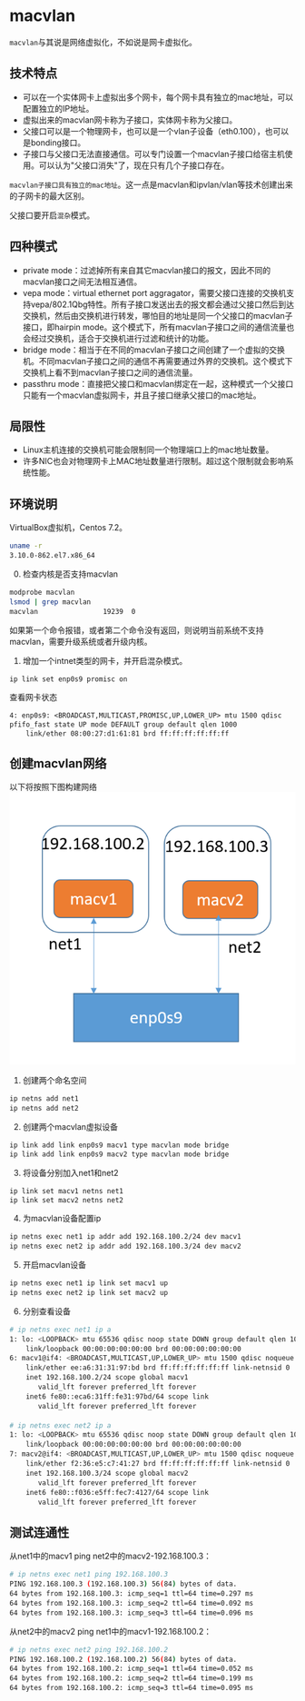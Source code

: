 # macvlan
`macvlan`与其说是网络虚拟化，不如说是网卡虚拟化。
## 技术特点
* 可以在一个实体网卡上虚拟出多个网卡，每个网卡具有独立的mac地址，可以配置独立的IP地址。
* 虚拟出来的macvlan网卡称为子接口，实体网卡称为父接口。
* 父接口可以是一个物理网卡，也可以是一个vlan子设备（eth0.100），也可以是bonding接口。
* 子接口与父接口无法直接通信。可以专门设置一个macvlan子接口给宿主机使用。可以认为"父接口消失"了，现在只有几个子接口存在。

`macvlan子接口具有独立的mac地址`。这一点是macvlan和ipvlan/vlan等技术创建出来的子网卡的最大区别。

父接口要开启`混杂`模式。

## 四种模式
* private mode：过滤掉所有来自其它macvlan接口的报文，因此不同的macvlan接口之间无法相互通信。
* vepa mode：virtual ethernet port aggragator，需要父接口连接的交换机支持vepa/802.1Qbg特性。所有子接口发送出去的报文都会通过父接口然后到达交换机，然后由交换机进行转发，哪怕目的地址是同一个父接口的macvlan子接口，即hairpin mode。这个模式下，所有macvlan子接口之间的通信流量也会经过交换机，适合于交换机进行过滤和统计的功能。
* bridge mode：相当于在不同的macvlan子接口之间创建了一个虚拟的交换机。不同macvlan子接口之间的通信不再需要通过外界的交换机。这个模式下交换机上看不到macvlan子接口之间的通信流量。
* passthru mode：直接把父接口和macvlan绑定在一起，这种模式一个父接口只能有一个macvlan虚拟网卡，并且子接口继承父接口的mac地址。

## 局限性
* Linux主机连接的交换机可能会限制同一个物理端口上的mac地址数量。
* 许多NIC也会对物理网卡上MAC地址数量进行限制。超过这个限制就会影响系统性能。
## 环境说明
VirtualBox虚拟机，Centos 7.2。
```sh
uname -r
3.10.0-862.el7.x86_64
```
0. 检查内核是否支持macvlan
```sh
modprobe macvlan
lsmod | grep macvlan
macvlan                19239  0 
```
如果第一个命令报错，或者第二个命令没有返回，则说明当前系统不支持macvlan，需要升级系统或者升级内核。
1. 增加一个intnet类型的网卡，并开启混杂模式。
```
ip link set enp0s9 promisc on
```
查看网卡状态
```
4: enp0s9: <BROADCAST,MULTICAST,PROMISC,UP,LOWER_UP> mtu 1500 qdisc pfifo_fast state UP mode DEFAULT group default qlen 1000
    link/ether 08:00:27:d1:61:81 brd ff:ff:ff:ff:ff:ff
```
## 创建macvlan网络
以下将按照下图构建网络
![](pics/macvlan1.png)
1. 创建两个命名空间
```sh
ip netns add net1
ip netns add net2
```
2. 创建两个macvlan虚拟设备
```sh
ip link add link enp0s9 macv1 type macvlan mode bridge
ip link add link enp0s9 macv2 type macvlan mode bridge
```

3. 将设备分别加入net1和net2
```
ip link set macv1 netns net1
ip link set macv2 netns net2
```

4. 为macvlan设备配置ip
```sh
ip netns exec net1 ip addr add 192.168.100.2/24 dev macv1
ip netns exec net2 ip addr add 192.168.100.3/24 dev macv2
```
5. 开启macvlan设备
```sh
ip netns exec net1 ip link set macv1 up
ip netns exec net2 ip link set macv2 up
```

6. 分别查看设备
```sh
# ip netns exec net1 ip a
1: lo: <LOOPBACK> mtu 65536 qdisc noop state DOWN group default qlen 1000
    link/loopback 00:00:00:00:00:00 brd 00:00:00:00:00:00
6: macv1@if4: <BROADCAST,MULTICAST,UP,LOWER_UP> mtu 1500 qdisc noqueue state UNKNOWN group default qlen 1000
    link/ether ee:a6:31:31:97:bd brd ff:ff:ff:ff:ff:ff link-netnsid 0
    inet 192.168.100.2/24 scope global macv1
       valid_lft forever preferred_lft forever
    inet6 fe80::eca6:31ff:fe31:97bd/64 scope link 
       valid_lft forever preferred_lft forever

# ip netns exec net2 ip a
1: lo: <LOOPBACK> mtu 65536 qdisc noop state DOWN group default qlen 1000
    link/loopback 00:00:00:00:00:00 brd 00:00:00:00:00:00
7: macv2@if4: <BROADCAST,MULTICAST,UP,LOWER_UP> mtu 1500 qdisc noqueue state UNKNOWN group default qlen 1000
    link/ether f2:36:e5:c7:41:27 brd ff:ff:ff:ff:ff:ff link-netnsid 0
    inet 192.168.100.3/24 scope global macv2
       valid_lft forever preferred_lft forever
    inet6 fe80::f036:e5ff:fec7:4127/64 scope link 
       valid_lft forever preferred_lft forever
```

## 测试连通性
从net1中的macv1 ping net2中的macv2-192.168.100.3：
```sh
# ip netns exec net1 ping 192.168.100.3
PING 192.168.100.3 (192.168.100.3) 56(84) bytes of data.
64 bytes from 192.168.100.3: icmp_seq=1 ttl=64 time=0.297 ms
64 bytes from 192.168.100.3: icmp_seq=2 ttl=64 time=0.092 ms
64 bytes from 192.168.100.3: icmp_seq=3 ttl=64 time=0.096 ms
```
从net2中的macv2 ping net1中的macv1-192.168.100.2：
```sh
# ip netns exec net2 ping 192.168.100.2
PING 192.168.100.2 (192.168.100.2) 56(84) bytes of data.
64 bytes from 192.168.100.2: icmp_seq=1 ttl=64 time=0.052 ms
64 bytes from 192.168.100.2: icmp_seq=2 ttl=64 time=0.199 ms
64 bytes from 192.168.100.2: icmp_seq=3 ttl=64 time=0.095 ms
```